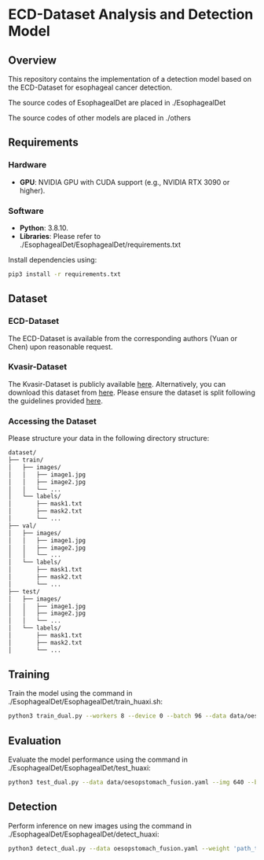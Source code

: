 # **ECD-Dataset Analysis and Detection Model**

## **Overview**
This repository contains the implementation of a detection model based on the ECD-Dataset for esophageal cancer detection.

The source codes of EsophagealDet are placed in ./EsophagealDet

The source codes of other models are placed in ./others

## **Requirements**
### **Hardware**
- **GPU**: NVIDIA GPU with CUDA support (e.g., NVIDIA RTX 3090 or higher).

### **Software**
- **Python**: 3.8.10.
- **Libraries**:
  Please refer to ./EsophagealDet/EsophagealDet/requirements.txt

Install dependencies using:
```bash
pip3 install -r requirements.txt
```

## **Dataset**
### **ECD-Dataset**
The ECD-Dataset is available from the corresponding authors (Yuan or Chen) upon reasonable request.

### **Kvasir-Dataset**
The Kvasir-Dataset is publicly available [here](https://datasets.simula.no/kvasir/). Alternatively, you can download this dataset from [here](https://www.kaggle.com/datasets/meetnagadia/kvasir-dataset). Please ensure the dataset is split following the guidelines provided [here](https://github.com/DengPingFan/PraNet).

### **Accessing the Dataset**
Please structure your data in the following directory structure:
```bash
dataset/
├── train/
│   ├── images/
│   │   ├── image1.jpg
│   │   ├── image2.jpg
│   │   └── ...
│   └── labels/
│       ├── mask1.txt
│       ├── mask2.txt
│       └── ...
├── val/
│   ├── images/
│   │   ├── image1.jpg
│   │   ├── image2.jpg
│   │   └── ...
│   └── labels/
│       ├── mask1.txt
│       ├── mask2.txt
│       └── ...
├── test/
│   ├── images/
│   │   ├── image1.jpg
│   │   ├── image2.jpg
│   │   └── ...
│   └── labels/
│       ├── mask1.txt
│       ├── mask2.txt
│       └── ...
```

## **Training**
Train the model using the command in ./EsophagealDet/EsophagealDet/train_huaxi.sh:
```bash
python3 train_dual.py --workers 8 --device 0 --batch 96 --data data/oesopstomach_fusion.yaml --img 640 --cfg models/detect/huaxi-det.yaml --weights '' --hyp hyp.scratch-high-huaxi-aug.yaml --min-items 0 --epochs 500 --name EsophagealDet
```

## **Evaluation**
Evaluate the model performance  using the command in ./EsophagealDet/EsophagealDet/test_huaxi:
```bash
python3 test_dual.py --data data/oesopstomach_fusion.yaml --img 640 --batch 32 --conf 0.001 --iou 0.7 --device 0 --weights 'path_to_weights' --name EsophagealDet --task test
```

## **Detection**
Perform inference on new images using the command in ./EsophagealDet/EsophagealDet/detect_huaxi:
```bash
python3 detect_dual.py --data oesopstomach_fusion.yaml --weight 'path_to_your_weights' --name detection
```
